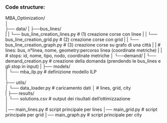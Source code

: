 ### Code structure:


MBA_Optimization/  
│  
├── data/
|   ├──bus_lines/  
|   |   └── bus_line_creation_lines.py      # (1) creazione corse con linee
|   |   └── bus_line_creation_grid.py       # (2) creazione corse con grid
|   |   └── bus_line_creation_graph.py      # (3) creazione corse su grafo di una città
|   |   # lines: bus, n°linea, nome, geometry:percorso linea (coordinate metriche)
|   |   # stops: id, nome, tipo, nodo, coordinate metriche
│   └──demand/
|       └── demand_creation.py  # creazione della domanda (prendendo le bus_lines e gli stop in input)
|
├── models/  
│   └── mba_ilp.py          # definizione modello ILP   
│  
├── utils/  
│   └── data_loader.py      # caricamento dati 
│                           # lines,  grid,  city  
|
├── results/  
│   └── solutions.csv            # output dei risultati dell’ottimizzazione  
│  
│── main_lines.py                # script principale per lines
│── main_grid.py                 # script principale per grid
│── main_graph.py                 # script principale per city      

